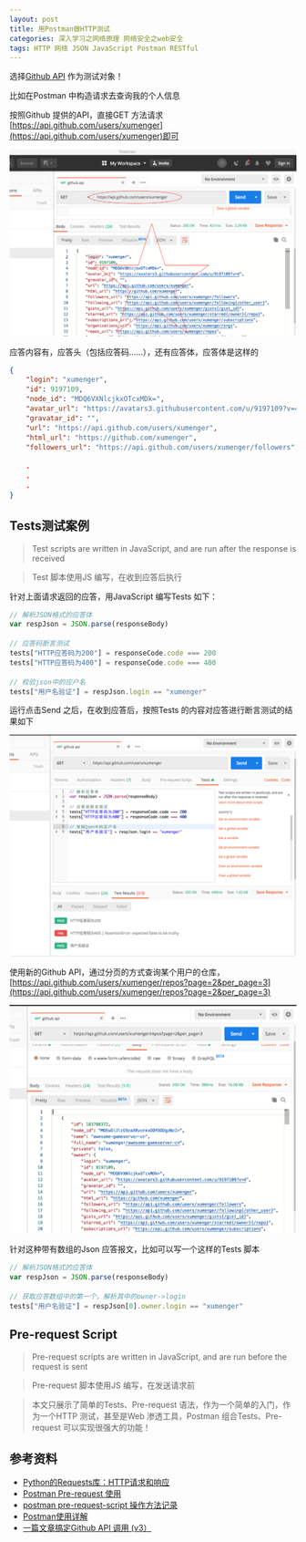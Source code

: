 ```yaml
---
layout: post
title: 用Postman做HTTP测试
categories: 深入学习之网络原理 网络安全之web安全
tags: HTTP 网络 JSON JavaScript Postman RESTful
---
```


选择[Github API](https://developer.github.com/) 作为测试对象！

比如在Postman 中构造请求去查询我的个人信息

按照Github 提供的API，直接GET 方法请求[https://api.github.com/users/xumenger](https://api.github.com/users/xumenger)即可

![](../media/image/2020-03-28/01.png)

应答内容有，应答头（包括应答码……），还有应答体，应答体是这样的

```json
{
    "login": "xumenger",
    "id": 9197109,
    "node_id": "MDQ6VXNlcjkxOTcxMDk=",
    "avatar_url": "https://avatars3.githubusercontent.com/u/9197109?v=4",
    "gravatar_id": "",
    "url": "https://api.github.com/users/xumenger",
    "html_url": "https://github.com/xumenger",
    "followers_url": "https://api.github.com/users/xumenger/followers",

    .
    .
    .
}
```

## Tests测试案例

>Test scripts are written in JavaScript, and are run after the response is received

>Test 脚本使用JS 编写，在收到应答后执行

针对上面请求返回的应答，用JavaScript 编写Tests 如下：

```javascript
// 解析JSON格式的应答体
var respJson = JSON.parse(responseBody)

// 应答码断言测试
tests["HTTP应答码为200"] = responseCode.code === 200
tests["HTTP应答码为400"] = responseCode.code === 400

// 校验json中的应户名
tests["用户名验证"] = respJson.login == "xumenger"
```

运行点击Send 之后，在收到应答后，按照Tests 的内容对应答进行断言测试的结果如下

![](../media/image/2020-03-28/02.png)

使用新的Github API，通过分页的方式查询某个用户的仓库，[https://api.github.com/users/xumenger/repos?page=2&per_page=3](https://api.github.com/users/xumenger/repos?page=2&per_page=3)

![](../media/image/2020-03-28/03.png)

针对这种带有数组的Json 应答报文，比如可以写一个这样的Tests 脚本

```javascript
// 解析JSON格式的应答体
var respJson = JSON.parse(responseBody)

// 获取应答数组中的第一个，解析其中的owner->login
tests["用户名验证"] = respJson[0].owner.login == "xumenger"
```

## Pre-request Script

>Pre-request scripts are written in JavaScript, and are run before the request is sent

>Pre-request 脚本使用JS 编写，在发送请求前



>本文只展示了简单的Tests、Pre-request 语法，作为一个简单的入门，作为一个HTTP 测试，甚至是Web 渗透工具，Postman 组合Tests、Pre-request 可以实现很强大的功能！

## 参考资料

* [Python的Requests库：HTTP请求和响应](http://www.xumenger.com/python-request-02-20170114/)
* [Postman Pre-request 使用](https://www.jianshu.com/p/cae50f9b61ab)
* [postman pre-request-script 操作方法记录](https://www.cnblogs.com/zjhblogs/p/10219346.html)
* [Postman使用详解](https://www.cnblogs.com/xiaoxi-3-/p/7839278.html)
* [一篇文章搞定Github API 调用 (v3）](https://www.jianshu.com/p/a0c7d0482415)
